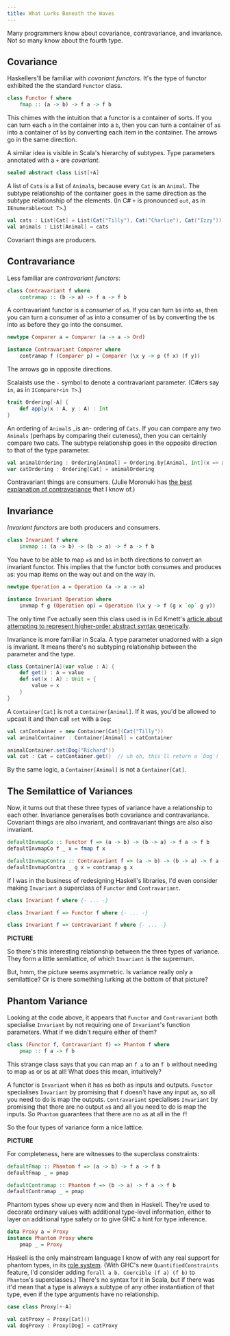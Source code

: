 ```yaml
---
title: What Lurks Beneath the Waves
---
```


Many programmers know about covariance, contravariance, and invariance. Not so many know about the fourth type.


Covariance
----------

Haskellers'll be familiar with _covariant functors_. It's the type of functor exhibited the the standard `Functor` class.

```haskell
class Functor f where
    fmap :: (a -> b) -> f a -> f b
```

This chimes with the intuition that a functor is a container of sorts. If you can turn each `a` in the container into a `b`, then you can turn a container of `a`s into a container of `b`s by converting each item in the container. The arrows go in the same direction.

A similar idea is visible in Scala's hierarchy of subtypes. Type parameters annotated with a `+` are _covariant_.

```scala
sealed abstract class List[+A]
```

A list of `Cat`s is a list of `Animal`s, because every `Cat` is an `Animal`. The subtype relationship of the container goes in the same direction as the subtype relationship of the elements. (In C# `+` is pronounced `out`, as in `IEnumerable<out T>`.)

```scala
val cats : List[Cat] = List(Cat("Tilly"), Cat("Charlie"), Cat("Izzy"))
val animals : List[Animal] = cats
```

Covariant things are producers.


Contravariance
--------------

Less familiar are _contravariant functors_:

```haskell
class Contravariant f where
    contramap :: (b -> a) -> f a -> f b
```

A contravariant functor is a _consumer_ of `a`s. If you can turn `b`s into `a`s, then you can turn a consumer of `a`s into a consumer of `b`s by converting the `b`s into `a`s before they go into the consumer.

```haskell
newtype Comparer a = Comparer (a -> a -> Ord)

instance Contravariant Comparer where
    contramap f (Comparer p) = Comparer (\x y -> p (f x) (f y))
```

The arrows go in opposite directions.

Scalaists use the `-` symbol to denote a contravariant parameter. (C#ers say `in`, as in `IComparer<in T>`.)

```scala
trait Ordering[-A] {
    def apply(x : A, y : A) : Int
}
```

An ordering of `Animal`s _is an- ordering of `Cats`. If you can compare any two `Animals` (perhaps by comparing their cuteness), then you can certainly compare two cats. The subtype relationship goes in the opposite direction to that of the type parameter.

```scala
val animalOrdering : Ordering[Animal] = Ordering.by[Animal, Int](x => x.cuteness)
var catOrdering : Ordering[Cat] = animalOrdering
```

Contravariant things are consumers. (Julie Moronuki has [the best explanation of contravariance](https://typeclasses.com/contravariance) that I know of.)


Invariance
----------

_Invariant functors_ are both producers and consumers.

```haskell
class Invariant f where
    invmap :: (a -> b) -> (b -> a) -> f a -> f b
```

You have to be able to map `a`s and `b`s in both directions to convert an invariant functor. This implies that the functor both consumes and produces `a`s: you map items on the way out and on the way in.

```haskell
newtype Operation a = Operation (a -> a -> a)

instance Invariant Operation where
    invmap f g (Operation op) = Operation (\x y -> f (g x `op` g y))
```

The only time I've actually seen this class used is in Ed Kmett's [article about attempting to represent higher-order abstract syntax generically](http://comonad.com/reader/2008/rotten-bananas/).

Invariance is more familiar in Scala. A type parameter unadorned with a sign is invariant. It means there's no subtyping relationship between the parameter and the type.

```scala
class Container[A](var value : A) {
    def get() : A = value
    def set(x : A) : Unit = {
        value = x
    }
}
```

A `Container[Cat]` is not a `Container[Animal]`. If it was, you'd be allowed to upcast it and then call `set` with a `Dog`:

```scala
val catContainer = new Container[Cat](Cat("Tilly"))
val animalContainer : Container[Animal] = catContainer

animalContainer.set(Dog("Richard"))
val cat : Cat = catContainer.get()  // uh oh, this'll return a `Dog`!
```

By the same logic, a `Container[Animal]` is not a `Container[Cat]`.


The Semilattice of Variances
----------------------------

Now, it turns out that these three types of variance have a relationship to each other. Invariance generalises both covariance and contravariance. Covariant things are also invariant, and contravariant things are also also invariant.

```haskell
defaultInvmapCo :: Functor f => (a -> b) -> (b -> a) -> f a -> f b
defaultInvmapCo f _ x = fmap f x

defaultInvmapContra :: Contravariant f => (a -> b) -> (b -> a) -> f a -> f b
defaultInvmapContra _ g x = contramap g x
```

If I was in the business of redesigning Haskell's libraries, I'd even consider making `Invariant` a superclass of `Functor` and `Contravariant`.

```haskell
class Invariant f where {- ... -}

class Invariant f => Functor f where {- ... -}

class Invariant f => Contravariant f where {- ... -}
```

**PICTURE**

So there's this interesting relationship between the three types of variance. They form a little semilattice, of which `Invariant` is the supremum.

But, hmm, the picture seems asymmetric. Is variance really only a semilattice? Or is there something lurking at the bottom of that picture?


Phantom Variance
----------------

Looking at the code above, it appears that `Functor` and `Contravariant` both specialise `Invariant` by not requiring one of `Invariant`'s function parameters. What if we didn't require either of them?

```haskell
class (Functor f, Contravariant f) => Phantom f where
    pmap :: f a -> f b
```

This strange class says that you can map an `f a` to an `f b` without needing to map `a`s or `b`s at all! What does this mean, intuitively?

A functor is `Invariant` when it has `a`s both as inputs and outputs. `Functor` specialises `Invariant` by promising that `f` doesn't have any input `a`s, so all you need to do is map the outputs. `Contravariant` specialises `Invariant` by promising that there are no output `a`s and all you need to do is map the inputs. So `Phantom` guarantees that there are no `a`s at all in the `f`!

So the four types of variance form a nice lattice.

**PICTURE**

For completeness, here are witnesses to the superclass constraints:

```haskell
defaultFmap :: Phantom f => (a -> b) -> f a -> f b
defaultFmap _ = pmap

defaultContramap :: Phantom f => (b -> a) -> f a -> f b
defaultContramap _ = pmap
```

Phantom types show up every now and then in Haskell. They're used to decorate ordinary values with additional type-level information, either to layer on additional type safety or to give GHC a hint for type inference.

```haskell
data Proxy a = Proxy
instance Phantom Proxy where
    pmap _ = Proxy
```

Haskell is the only mainstream language I know of with any real support for phantom types, in its [role system](https://downloads.haskell.org/~ghc/latest/docs/html/users_guide/glasgow_exts.html#roles). (With GHC's new `QuantifiedConstraints` feature, I'd consider adding `forall a b. Coercible (f a) (f b)` to `Phantom`'s superclasses.) There's no syntax for it in Scala, but if there was it'd mean that a type is always a subtype of any other instantiation of that type, even if the type arguments have no relationship.

```scala
case class Proxy[+-A]

val catProxy = Proxy[Cat]()
val dogProxy : Proxy[Dog] = catProxy
```
